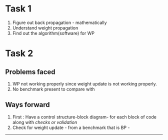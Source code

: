 # Task 1
1. Figure out back propagation - mathematically
2. Understand weight propagation
3. Find out the algorithm(software) for WP


# Task 2
## Problems faced
1. WP not working properly since weight update is not working properly.
2. No benchmark present to compare with

## Ways forward
1. First : Have a control structure-block diagram- for each block of code along with *checks or validation*
2. Check for weight update - from a benchmark that is BP - 

---